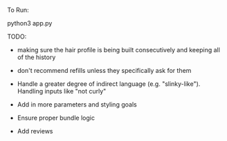 To Run:

python3 app.py



TODO:

- making sure the hair profile is being built consecutively and keeping all of the history

- don't recommend refills unless they specifically ask for them

- Handle a greater degree of indirect language (e.g. "slinky-like").
    Handling inputs like "not curly"

- Add in more parameters and styling goals

- Ensure proper bundle logic

- Add reviews